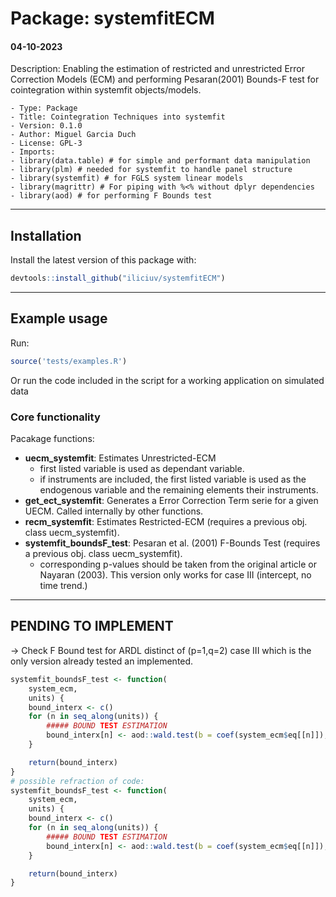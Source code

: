 # Package: systemfitECM

#### 04-10-2023

Description: Enabling the estimation of restricted and unrestricted Error Correction Models (ECM) and performing Pesaran(2001) Bounds-F test for cointegration within systemfit objects/models.

    - Type: Package
    - Title: Cointegration Techniques into systemfit
    - Version: 0.1.0
    - Author: Miguel Garcia Duch
    - License: GPL-3
    - Imports:
    - library(data.table) # for simple and performant data manipulation
    - library(plm) # needed for systemfit to handle panel structure
    - library(systemfit) # for FGLS system linear models
    - library(magrittr) # For piping with %<% without dplyr dependencies
    - library(aod) # for performing F Bounds test

-----------------------------------------------

## Installation

Install the latest version of this package with:

``` r
devtools::install_github("iliciuv/systemfitECM")
```

-----------------------------------------------

## Example usage

Run:

``` r
source('tests/examples.R')
```

Or run the code included in the script for a working application on simulated data

### Core functionality

Pacakage functions:

- **uecm_systemfit**: Estimates Unrestricted-ECM
  - first listed variable is used as dependant variable.
  - if instruments are included, the first listed variable is used as the endogenous variable and the remaining elements their instruments.
- **get_ect_systemfit**: Generates a Error Correction Term serie for a given UECM. Called internally by other functions.
- **recm_systemfit**: Estimates Restricted-ECM (requires a previous obj. class uecm_systemfit).
- **systemfit_boundsF_test**: Pesaran et al. (2001) F-Bounds Test (requires a previous obj. class uecm_systemfit).
  - corresponding p-values should be taken from the original article or Nayaran (2003). This version only works for case III (intercept, no time trend.)

------------------------------------------------

## PENDING TO IMPLEMENT

-> Check F Bound  test for ARDL distinct of (p=1,q=2) case III which is the only version already tested an implemented.

``` r
systemfit_boundsF_test <- function(
    system_ecm,
    units) {
    bound_interx <- c()
    for (n in seq_along(units)) {
        ##### BOUND TEST ESTIMATION
        bound_interx[n] <- aod::wald.test(b = coef(system_ecm$eq[[n]]), Sigma = vcov(system_ecm$eq[[n]]), Terms = 2:4)$result$chi2[1] / 3
    }

    return(bound_interx)
}
# possible refraction of code:
systemfit_boundsF_test <- function(
    system_ecm,
    units) {
    bound_interx <- c()
    for (n in seq_along(units)) {
        ##### BOUND TEST ESTIMATION
        bound_interx[n] <- aod::wald.test(b = coef(system_ecm$eq[[n]]), Sigma = vcov(system_ecm$eq[[n]]), Terms = 2:length(sel_variables)+ 1)$result$chi2[1] / length(sel_variables)
    }

    return(bound_interx)
}

```

